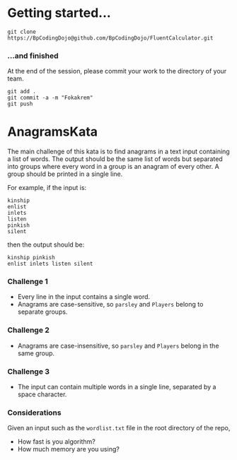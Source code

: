 Getting started...
==================

```
git clone https://BpCodingDojo@github.com/BpCodingDojo/FluentCalculator.git
```

### ...and finished

At the end of the session, please commit your work to the directory of your team.

```
git add .
git commit -a -m "Fokakrem"
git push
```

AnagramsKata
============

The main challenge of this kata is to find anagrams in a text input containing a list of words.
The output should be the same list of words but separated into groups where every word in a group
is an anagram of every other. A group should be printed in a single line.

For example, if the input is:

```
kinship
enlist
inlets
listen
pinkish
silent
```

then the output should be:

```
kinship pinkish
enlist inlets listen silent
```


### Challenge 1

* Every line in the input contains a single word.
* Anagrams are case-sensitive, so `parsley` and `Players` belong to separate groups.

### Challenge 2

* Anagrams are case-insensitive, so `parsley` and `Players` belong in the same group.

### Challenge 3

* The input can contain multiple words in a single line, separated by a space character.

### Considerations

Given an input such as the `wordlist.txt` file in the root directory of the repo,

* How fast is you algorithm?
* How much memory are you using?
